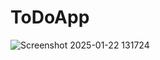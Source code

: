 # ToDoApp
![Screenshot 2025-01-22 131724](https://github.com/user-attachments/assets/e08d8d37-59fb-48c9-b9cd-d8f30ef92919)

